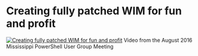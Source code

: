 # Creating fully patched WIM for fun and profit

[![Creating fully patched WIM for fun and profit](https://i2.ytimg.com/vi/m3jrvfF3NVw/hqdefault.jpg "Creating fully patched WIM for fun and profit")](https://www.youtube.com/watch?v=m3jrvfF3NVw)
Video from the August 2016 Mississippi PowerShell User Group Meeting


